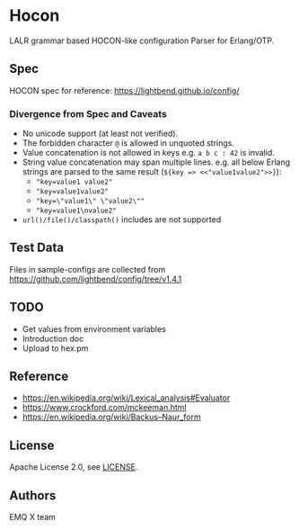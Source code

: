 # Hocon

LALR grammar based HOCON-like configuration Parser for Erlang/OTP.

## Spec

HOCON spec for reference: https://lightbend.github.io/config/

### Divergence from Spec and Caveats

- No unicode support (at least not verified).
- The forbidden character `@` is allowed in unquoted strings.
- Value concatenation is not allowed in keys e.g. `a b c : 42` is invalid.
- String value concatenation may span multiple lines. e.g. all below Erlang strings
  are parsed to the same result (`${key => <<"value1value2">>}`):
  * `"key=value1 value2"`
  * `"key=value1value2"`
  * `"key=\"value1\" \"value2\""`
  * `"key=value1\nvalue2"`
- `url()/file()/classpath()` includes are not supported

## Test Data

Files in sample-configs are collected from https://github.com/lightbend/config/tree/v1.4.1

## TODO

- Get values from environment variables
- Introduction doc
- Upload to hex.pm

## Reference

- https://en.wikipedia.org/wiki/Lexical_analysis#Evaluator
- https://www.crockford.com/mckeeman.html
- https://en.wikipedia.org/wiki/Backus–Naur_form

## License

Apache License 2.0, see [LICENSE](./LICENSE).

## Authors

EMQ X team

